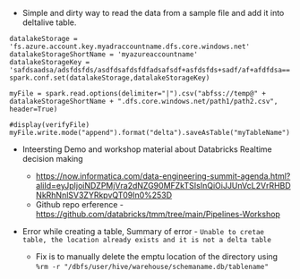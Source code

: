 
* Simple and dirty way to read the data from a sample file and add it into deltalive table. 
```
datalakeStorage = 'fs.azure.account.key.myadraccountname.dfs.core.windows.net'
datalakeStorageShortName = 'myazureaccountname'
datalakeStorageKey = 'safdsaadsa/adsfdsfds/asdfdsafdsfdfadsafsdf+asfdsfds+sadf/af+afdfdsa=='
spark.conf.set(datalakeStorage,datalakeStorageKey)

myFile = spark.read.options(delimiter="|").csv("abfss://temp@" + datalakeStorageShortName + ".dfs.core.windows.net/path1/path2.csv", header=True)

#display(verifyFile)
myFile.write.mode("append").format("delta").saveAsTable("myTableName")
```

* Inteersting Demo and workshop material about Databricks Realtime decision making
  - https://now.informatica.com/data-engineering-summit-agenda.html?aliId=eyJpIjoiNDZPMjVra2dNZG90MFZkTSIsInQiOiJJUnVcL2VrRHBDNkRhNnlSV3ZYRkpvQT09In0%253D
  - Github repo erference - https://github.com/databricks/tmm/tree/main/Pipelines-Workshop

* Error while creating a table, Summary of error - `Unable to cretae table, the location already exists and it is not a delta table`
  * Fix is to manually delete the emptu location of the directory using `%rm -r "/dbfs/user/hive/warehouse/schemaname.db/tablename"`

